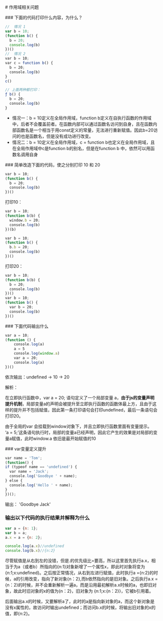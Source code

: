 # 作用域相关问题

### 下面的代码打印什么内容，为什么？

```js
//  情况 1
var b = 10;
(function b() {
  b = 20;
  console.log(b)
})()
//  情况 2
var b = 10;
var c = function b() {
  b = 20;
  console.log(b)
}
c()

// 上面两种都打印：
ƒ b() {
  b = 20;
  console.log(b)
}
```

- 情况一：b = 10定义在全局作用域，function b定义在自执行函数的作用域中，后者不会覆盖前者。在函数内部可以通过函数名访问到自身，且在函数内部函数名是一个相当于用const定义的常量，无法进行重新赋值。因此b=20访问的也是函数名，但是没有成功进行改变。
- 情况二：b = 10定义在全局作用域，c = function b也定义在全局作用域，且在全局作用域中c是function b的别名，但是在function b 中，依然可以用函数名调用自身

### 简单改造下面的代码，使之分别打印 10 和 20

```js
var b = 10;
(function b() {
  b = 20;
  console.log(b)
})()
```

打印10：

```js
var b = 10;
(function b(b) {
  window.b = 20;
  console.log(b)
})(b)

var b = 10;
(function b() {
  b.b = 20;
  console.log(b)
})()
```

打印20：

```js
var b = 10;
(function b(b) {
  b = 20;
  console.log(b)
})()
var b = 10;
(function b() {
  var b = 20;
  console.log(b)
})()
```

### 下面代码输出什么

```js
var a = 10;
(function () {
    console.log(a)
    a = 5
    console.log(window.a)
    var a = 20;
    console.log(a)
})()
```

依次输出：undefined -> 10 -> 20

解析：

在立即执行函数中，var a = 20; 语句定义了一个局部变量 a，**由于js的变量声明提升机制**，局部变量a的声明会被提升至立即执行函数的函数体最上方，且由于这样的提升并不包括赋值，因此第一条打印语句会打印undefined，最后一条语句会打印20。

由于全局的var 会挂载到window对象下，并且立即执行函数里面有变量提示。
‘a = 5;’这条语句执行时，局部的变量a已经声明，因此它产生的效果是对局部的变量a赋值，此时window.a 依旧是最开始赋值的10


### var变量定义提升

```js
var name = 'Tom';
(function() {
if (typeof name == 'undefined') {
  var name = 'Jack';
  console.log('Goodbye ' + name);
} else {
  console.log('Hello ' + name);
}
})();
```

输出： 'Goodbye Jack'

### 输出以下代码的执行结果并解释为什么

```javascript
var a = {n: 1};
var b = a;
a.x = a = {n: 2};

console.log(a.x)//undefined
console.log(b.x)//{n:2}
```

尽管赋值是从右到左的没错，但是.的优先级比=要高，所以这里首先执行a.x，相当于为a（或者b）所指向的{n:1}对象新增了一个属性x，即此时对象将变为{n:1;x:undefined}。之后按正常情况，从右到左进行赋值，此时执行a ={n:2}的时候，a的引用改变，指向了新对象{n：2},而b依然指向的是旧对象。之后执行a.x = {n：2}的时候，并不会重新解析一遍a，而是沿用最初解析a.x时候的a，也即旧对象，故此时旧对象的x的值为{n：2}，旧对象为 {n:1;x:{n：2}}，它被b引用着。

后面输出a.x的时候，又要解析a了，此时的a是指向新对象的a，而这个新对象是没有x属性的，故访问时输出undefined；而访问b.x的时候，将输出旧对象的x的值，即{n:2}。